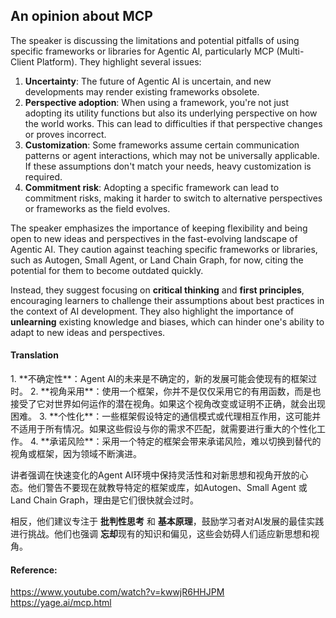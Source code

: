 ## An opinion about MCP

The speaker is discussing the limitations and potential pitfalls of using specific frameworks or libraries for Agentic AI, particularly MCP (Multi-Client Platform). They highlight several issues:

1. **Uncertainty**: The future of Agentic AI is uncertain, and new developments may render existing frameworks obsolete.
2. **Perspective adoption**: When using a framework, you're not just adopting its utility functions but also its underlying perspective on how the world works. This can lead to difficulties if that perspective changes or proves incorrect.
3. **Customization**: Some frameworks assume certain communication patterns or agent interactions, which may not be universally applicable. If these assumptions don't match your needs, heavy customization is required.
4. **Commitment risk**: Adopting a specific framework can lead to commitment risks, making it harder to switch to alternative perspectives or frameworks as the field evolves.

The speaker emphasizes the importance of keeping flexibility and being open to new ideas and perspectives in the fast-evolving landscape of Agentic AI. They caution against teaching specific frameworks or libraries, such as Autogen, Small Agent, or Land Chain Graph, for now, citing the potential for them to become outdated quickly.

Instead, they suggest focusing on **critical thinking** and **first principles**, encouraging learners to challenge their assumptions about best practices in the context of AI development. They also highlight the importance of **unlearning** existing knowledge and biases, which can hinder one's ability to adapt to new ideas and perspectives.

#### Translation 

<document>
1. **不确定性**：Agent AI的未来是不确定的，新的发展可能会使现有的框架过时。
2. **视角采用**：使用一个框架，你并不是仅仅采用它的有用函数，而是也接受了它对世界如何运作的潜在视角。如果这个视角改变或证明不正确，就会出现困难。
3. **个性化**：一些框架假设特定的通信模式或代理相互作用，这可能并不适用于所有情况。如果这些假设与你的需求不匹配，就需要进行重大的个性化工作。
4. **承诺风险**：采用一个特定的框架会带来承诺风险，难以切换到替代的视角或框架，因为领域不断演进。

讲者强调在快速变化的Agent AI环境中保持灵活性和对新思想和视角开放的心态。他们警告不要现在就教导特定的框架或库，如Autogen、Small Agent 或 Land Chain Graph，理由是它们很快就会过时。

相反，他们建议专注于 **批判性思考** 和 **基本原理**，鼓励学习者对AI发展的最佳实践进行挑战。他们也强调 **忘却**现有的知识和偏见，这些会妨碍人们适应新思想和视角。
</document>

#### Reference: 

https://www.youtube.com/watch?v=kwwjR6HHJPM
https://yage.ai/mcp.html
